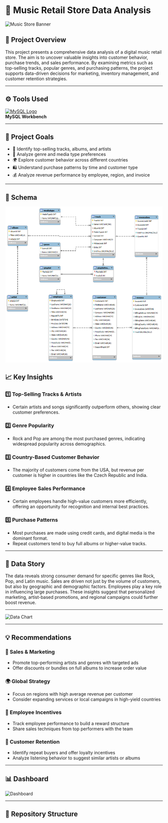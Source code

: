 # 🎼 Music Retail Store Data Analysis

![Music Store Banner](image2.webp)

## 📌 Project Overview

This project presents a comprehensive data analysis of a digital music retail store. The aim is to uncover valuable insights into customer behavior, purchase trends, and sales performance. By examining metrics such as top-selling tracks, popular genres, and purchasing patterns, the project supports data-driven decisions for marketing, inventory management, and customer retention strategies.

---

## ⚙️ Tools Used

[<img src="mysql-logo.png" alt="MySQL Logo" width="70" height="70">](https://www.mysql.com/)  
**MySQL Workbench**

---

## 🎯 Project Goals

- 🎵 Identify top-selling tracks, albums, and artists  
- 📁 Analyze genre and media type preferences  
- 🌍 Explore customer behavior across different countries  
- 🛍️ Understand purchase patterns by time and customer type  
- 💰 Analyze revenue performance by employee, region, and invoice  

---
## 🧩 Schema
![Music Store Schema](Chinook_Schema.png)

## 📈 Key Insights

### 1️⃣ Top-Selling Tracks & Artists  
- Certain artists and songs significantly outperform others, showing clear customer preferences.

### 2️⃣ Genre Popularity  
- Rock and Pop are among the most purchased genres, indicating widespread popularity across demographics.

### 3️⃣ Country-Based Customer Behavior  
- The majority of customers come from the USA, but revenue per customer is higher in countries like the Czech Republic and India.

### 4️⃣ Employee Sales Performance  
- Certain employees handle high-value customers more efficiently, offering an opportunity for recognition and internal best practices.

### 5️⃣ Purchase Patterns  
- Most purchases are made using credit cards, and digital media is the dominant format.  
- Repeat customers tend to buy full albums or higher-value tracks.

---

## 🧠 Data Story

The data reveals strong consumer demand for specific genres like Rock, Pop, and Latin music. Sales are driven not just by the volume of customers, but also by geographic and demographic factors. Employees play a key role in influencing large purchases. These insights suggest that personalized marketing, artist-based promotions, and regional campaigns could further boost revenue.

---

![Data Chart](image3.jpeg)

---

## 💡 Recommendations

### 🎯 Sales & Marketing
- Promote top-performing artists and genres with targeted ads  
- Offer discounts or bundles on full albums to increase order value  

### 🌍 Global Strategy
- Focus on regions with high average revenue per customer  
- Consider expanding services or local campaigns in high-yield countries  

### 🧑 Employee Incentives
- Track employee performance to build a reward structure  
- Share sales techniques from top performers with the team  

### 🛒 Customer Retention
- Identify repeat buyers and offer loyalty incentives  
- Analyze listening behavior to suggest similar artists or albums

---

## 📊 Dashboard

![Dashboard](Dashboard1.png)

---

## 📁 Repository Structure

